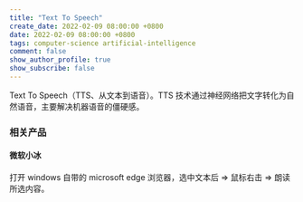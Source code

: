 ```yaml
---
title: "Text To Speech"
create_date: 2022-02-09 08:00:00 +0800
date: 2022-02-09 08:00:00 +0800
tags: computer-science artificial-intelligence
comment: false
show_author_profile: true
show_subscribe: false
---
```


Text To Speech（TTS、从文本到语音）。TTS 技术通过神经网络把文字转化为自然语音，主要解决机器语音的僵硬感。

### 相关产品

#### 微软小冰

打开 windows 自带的 microsoft edge 浏览器，选中文本后 => 鼠标右击 => 朗读所选内容。